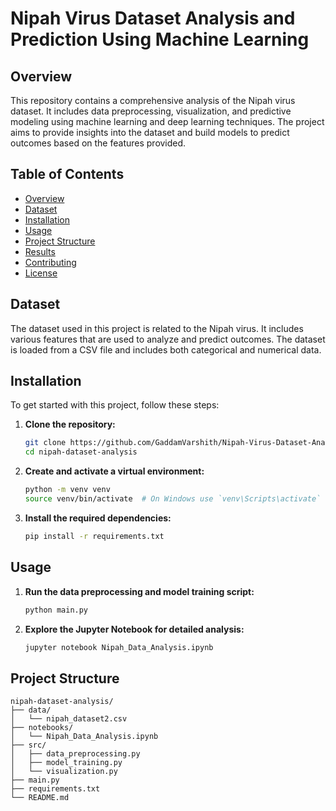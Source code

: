 # Nipah Virus Dataset Analysis and Prediction Using Machine Learning

## Overview

This repository contains a comprehensive analysis of the Nipah virus dataset. It includes data preprocessing, visualization, and predictive modeling using machine learning and deep learning techniques. The project aims to provide insights into the dataset and build models to predict outcomes based on the features provided.

## Table of Contents

- [Overview](#overview)
- [Dataset](#dataset)
- [Installation](#installation)
- [Usage](#usage)
- [Project Structure](#project-structure)
- [Results](#results)
- [Contributing](#contributing)
- [License](#license)

## Dataset

The dataset used in this project is related to the Nipah virus. It includes various features that are used to analyze and predict outcomes. The dataset is loaded from a CSV file and includes both categorical and numerical data.

## Installation

To get started with this project, follow these steps:

1. **Clone the repository:**

    ```bash
    git clone https://github.com/GaddamVarshith/Nipah-Virus-Dataset-Analysis-and-Prediction-Using-Machine-Learning.git
    cd nipah-dataset-analysis
    ```

2. **Create and activate a virtual environment:**

    ```bash
    python -m venv venv
    source venv/bin/activate  # On Windows use `venv\Scripts\activate`
    ```

3. **Install the required dependencies:**

    ```bash
    pip install -r requirements.txt
    ```

## Usage

1. **Run the data preprocessing and model training script:**

    ```bash
    python main.py
    ```

2. **Explore the Jupyter Notebook for detailed analysis:**

    ```bash
    jupyter notebook Nipah_Data_Analysis.ipynb
    ```

## Project Structure

```plaintext
nipah-dataset-analysis/
├── data/
│   └── nipah_dataset2.csv
├── notebooks/
│   └── Nipah_Data_Analysis.ipynb
├── src/
│   ├── data_preprocessing.py
│   ├── model_training.py
│   └── visualization.py
├── main.py
├── requirements.txt
└── README.md

